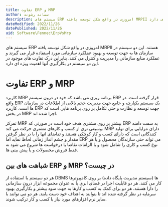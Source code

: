 ```yaml
---
title: تفاوت ERP و MRP
author: سمانه رشوند  
description: سیستم های ERP امروزی در واقع شکل توسعه یافته MRPII هستند. بنابراین درک تفاوت های موجود در این دو سیستم در بکارگیری آنها اهمیت ویژه ای دارد.
dateModified: 2022/11/26 
datePublished: 2022/11/26
uid: Software\Fennec\ErpVsMrp
---
```


سیستم های ERP امروزی در واقع شکل توسعه یافته MRPII هستند. این دو سیستم در سازمان ‌ها به جهت توسعه و بهبود عملکرد سازمانی مورد استفاده قرار می ‌گیرند و عملکرد منابع سازمانی را مدیریت و کنترل می ‌کنند. بنابراین درک تفاوت های موجود در این دو سیستم در بکارگیری آنها اهمیت ویژه ای دارد.

# تفاوت ERP و MRP

کاربرد MRP برنامه ریزی می باشد که خود در درون سیستم ERP قرار گرفته است. در واقع ERP یک سیستم یکپارچه و جامع جهت مدیریت حجم بالایی از اطلاعات در سازمان ها است. کاربرد ERP جهت توسعه و نظارت و حتی تکامل بر روی برنامه هایی است که در بخش MRP اجرا شده اند.

تمرکز MRP بیشتر بر روی مشتری هدف خود است در صورتی که ERP به سمت دامنه وسیعی تری از کسب و کارهای مشتری حرکت می‌ کند. MRP دارای مزایایی برای تولید کنندگانی است که دارای کسب و کار کوچکی هستند و تقاضای انها را با در نظر گرفتن مقدار و چشم انداز زمانی لحاظ نماید اما ERP می تواند حتی سازندگان محصول و یا هر نوع کسب و کاری را شامل شود و با الزامات تقاضا یا درخواست ها شروع می شود نه فقط فروش محصولات و یا پیش بینی ها.


## شباهت های بین ERP و MRP در چیست؟

هر دو سیستم با استفاده از DBMS ها (سیستم مدیریت پایگاه داده) بر روی کامپیوترها کار می‌ کنند. هر دو قابلیت اجرا در فضای ابری یا به عنوان مجموعه ابزار درون ‌سازمانی را دارا هستند. هر دو برای کمک به کسب و کارها به جهت سود بیشتر و بکارگیری بهبود سرمایه در نظر گرفته شده اند تا بتوانند به اهداف خود دست یابند. هر دو می توانند با سایر نرم افزارهای مورد نیاز با کسب و کار ترکیب شوند.

